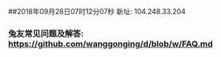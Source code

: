 ##2018年09月28日07时12分07秒 新址: 104.248.33.204
### 兔友常见问题及解答: https://github.com/wanggonging/d/blob/w/FAQ.md
